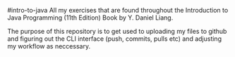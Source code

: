 #intro-to-java
All my exercises that are found throughout the Introduction to Java Programming (11th Edition) Book by Y. Daniel Liang. 

The purpose of this repository is to get used to uploading my files to github and figuring out the CLI interface (push, commits, pulls etc) and adjusting my workflow as neccessary.
